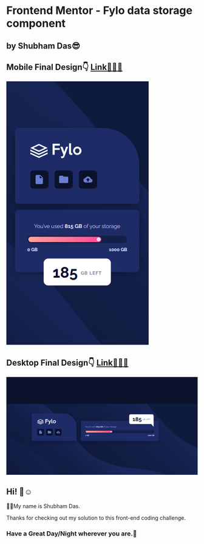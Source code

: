 # Frontend Mentor - Fylo data storage component

## by Shubham Das😎

## Mobile Final Design👇 [Link👨‍💻🔗](https://shubham-flyo-storage-component.netlify.app/)
![Mobile Final Design](./design/mobile-final.png)
## Desktop Final Design👇 [Link👨‍💻🔗](https://shubham-flyo-storage-component.netlify.app/)
![Desktop Final Design](./design/desktop-final.png)

## Hi! 👋☺️

🧑‍💻My name is Shubham Das.

Thanks for checking out my solution to this front-end coding challenge.

### Have a Great Day/Night wherever you are.🤗